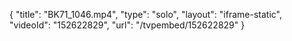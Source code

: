 {
    "title": "BK71_1046.mp4",
    "type": "solo",
    "layout": "iframe-static",
    "videoId": "152622829",
    "url": "\/tvpembed\/152622829"
}